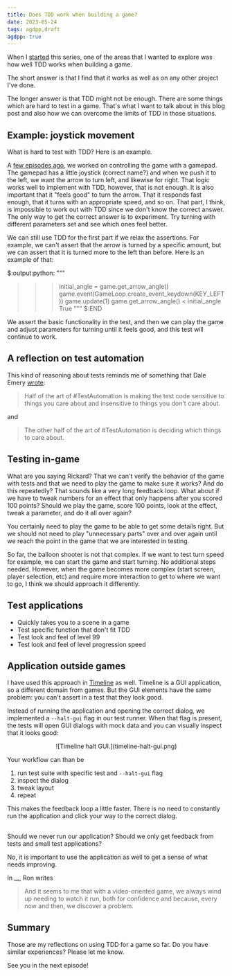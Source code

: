```yaml
---
title: Does TDD work when building a game?
date: 2023-05-24
tags: agdpp,draft
agdpp: true
---
```


When I [started](/writing/agdpp-introduction/index.html) this series, one of
the areas that I wanted to explore was how well TDD works when building a game.

The short answer is that I find that it works as well as on any other project
I've done.

The longer answer is that TDD might not be enough. There are some things which
are hard to test in a game. That's what I want to talk about in this blog post
and also how we can overcome the limits of TDD in those situations.

## Example: joystick movement

What is hard to test with TDD? Here is an example.

A [few episodes ago](/writing/agdpp-logitech-gamepad-f310/index.html), we
worked on controlling the game with a gamepad. The gamepad has a little
joystick (correct name?) and when we push it to the left, we want the arrow to
turn left, and likewise for right. That logic works well to implement with TDD,
however, that is not enough. It is also important that it "feels good" to turn
the arrow. That it responds fast enough, that it turns with an appropriate
speed, and so on. That part, I think, is impossible to work out with TDD since
we don't know the correct answer. The only way to get the correct answer is to
experiment. Try turning with different parameters set and see which ones feel
better.

We can still use TDD for the first part if we relax the assertions. For
example, we can't assert that the arrow is turned by a specific amount, but we
can assert that it is turned more to the left than before. Here is an example
of that:

$:output:python:
"""
>>> initial_angle = game.get_arrow_angle()
>>> game.event(GameLoop.create_event_keydown(KEY_LEFT))
>>> game.update(1)
>>> game.get_arrow_angle() < initial_angle
True
"""
$:END

We assert the basic functionality in the test, and then we can play the game
and adjust parameters for turning until it feels good, and this test will
continue to work.

## A reflection on test automation

This kind of reasoning about tests reminds me of something that
Dale Emery [wrote](https://mstdn.social/@dhemery/109298626455434624):

> Half of the art of #TestAutomation is making the test code sensitive to
> things you care about and insensitive to things you don't care about.

and

> The other half of the art of #TestAutomation is deciding which things to care
> about.

## Testing in-game

What are you saying Rickard? That we can't verify the behavior of the game with
tests and that we need to play the game to make sure it works? And do this
repeatedly? That sounds like a very long feedback loop. What about if we have
to tweak numbers for an effect that only happens after you scored 100 points?
Should we play the game, score 100 points, look at the effect, tweak a
parameter, and do it all over again?

You certainly need to play the game to be able to get some details right. But
we should not need to play "unnecessary parts" over and over again until we
reach the point in the game that we are interested in testing.

So far, the balloon shooter is not that complex. If we want to test turn speed
for example, we can start the game and start turning. No additional steps
needed. However, when the game becomes more complex (start screen, player
selection, etc) and require more interaction to get to where we want to go,
I think we should approach it differently.

## Test applications

* Quickly takes you to a scene in a game
* Test specific function that don't fit TDD
* Test look and feel of level 99
* Test look and feel of level progression speed

## Application outside games

I have used this approach in [Timeline](/projects/timeline/index.html) as well.
Timeline is a GUI application, so a different domain from games. But the GUI
elements have the same problem: you can't assert in a test that they look good.

Instead of running the application and opening the correct dialog, we
implemented a `--halt-gui` flag in our test runner. When that flag is present,
the tests will open GUI dialogs with mock data and you can visually inspect
that it looks good:

<p>
<center>
![Timeline halt GUI.](timeline-halt-gui.png)
</center>
</p>

Your workflow can than be

1. run test suite with specific test and `--halt-gui` flag
2. inspect the dialog
3. tweak layout
4. repeat

This makes the feedback loop a little faster. There is no need to constantly
run the application and click your way to the correct dialog.

## 

Should we never run our application? Should we only get feedback from tests and
small test applications?

No, it is important to use the application as well to get a sense of what needs
improving.

In [...](https://ronjeffries.com/articles/-y023/python/-o110/110/), Ron writes

> And it seems to me that with a video-oriented game, we always wind up needing
> to watch it run, both for confidence and because, every now and then, we
> discover a problem.

## Summary

Those are my reflections on using TDD for a game so far. Do you have similar
experiences? Please let me know.

See you in the next episode!
